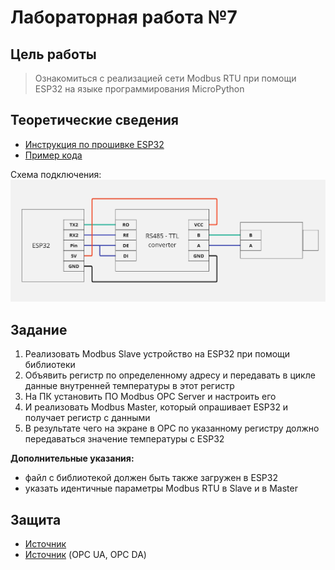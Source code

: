 # Лабораторная работа №7

## Цель работы
> Ознакомиться с реализацией сети Modbus RTU при помощи ESP32 на языке программирования MicroPython

## Теоретические сведения
* [Инструкция по прошивке ESP32](../../docs/firmware.md)
* [Пример кода](../../examples/example_7.md)

Схема подключения:
![](../../static/RS485.jpg)

## Задание
1. Реализовать Modbus Slave устройство на ESP32 при помощи библиотеки
2. Объявить регистр по определенному адресу и передавать в цикле данные внутренней температуры в этот регистр
3. На ПК установить ПО Modbus OPC Server и настроить его
4. И реализовать Modbus Master, который опрашивает ESP32 и получает регистр с данными
5. В результате чего на экране в OPC по указанному регистру должно передаваться значение температуры с ESP32

**Дополнительные указания:**
* файл с библиотекой должен быть также загружен в ESP32
* указать идентичные параметры Modbus RTU в Slave и в Master

## Защита
* [Источник](https://habr.com/ru/companies/advantech/articles/450234/)
* [Источник](https://asutp.ru/publikacii/2021/04/29/prosto-o-standartah-opc-da-i-opc-ua/) (OPC UA, OPC DA)
